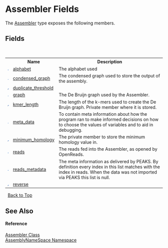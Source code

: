 # Assembler Fields
 

The <a href="ff4e346f-08ba-ff2f-52cf-831920161b16">Assembler</a> type exposes the following members.


## Fields
&nbsp;<table><tr><th></th><th>Name</th><th>Description</th></tr><tr><td>![Public field](media/pubfield.gif "Public field")</td><td><a href="e1036ab8-a3b2-67ca-4985-db1d8a79d005">alphabet</a></td><td>
The alphabet used</td></tr><tr><td>![Public field](media/pubfield.gif "Public field")</td><td><a href="15c2b1cf-7f15-276a-9c19-0d1aea98b23d">condensed_graph</a></td><td>
The condensed graph used to store the output of the assembly.</td></tr><tr><td>![Private field](media/privfield.gif "Private field")</td><td><a href="06c24233-328a-0d97-225e-e03835981735">duplicate_threshold</a></td><td /></tr><tr><td>![Public field](media/pubfield.gif "Public field")</td><td><a href="9b4b02af-8132-e910-3382-ad65f2a52fe1">graph</a></td><td>
The De Bruijn graph used by the Assembler.</td></tr><tr><td>![Private field](media/privfield.gif "Private field")</td><td><a href="26bfbc64-8148-322d-7ef4-a5e53a150460">kmer_length</a></td><td>
The length of the k-mers used to create the De Bruijn graph. Private member where it is stored.</td></tr><tr><td>![Public field](media/pubfield.gif "Public field")</td><td><a href="312fa581-c2b0-4948-6f3b-35f574b056eb">meta_data</a></td><td>
To contain meta information about how the program ran to make informed decisions on how to choose the values of variables and to aid in debugging.</td></tr><tr><td>![Private field](media/privfield.gif "Private field")</td><td><a href="332457aa-4be0-bd18-f179-48997647e0f1">minimum_homology</a></td><td>
The private member to store the minimum homology value in.</td></tr><tr><td>![Public field](media/pubfield.gif "Public field")</td><td><a href="d5047453-077f-fa31-2e17-e226898d2c6c">reads</a></td><td>
The reads fed into the Assembler, as opened by OpenReads.</td></tr><tr><td>![Public field](media/pubfield.gif "Public field")</td><td><a href="b34a368b-e10b-ea92-3094-5bc01616c968">reads_metadata</a></td><td>
The meta information as delivered by PEAKS. By definition every index in this list matches with the index in reads. When the data was not imported via PEAKS this list is null.</td></tr><tr><td>![Private field](media/privfield.gif "Private field")</td><td><a href="177361eb-8353-1302-8572-35c91dd87e34">reverse</a></td><td /></tr></table>&nbsp;
<a href="#assembler-fields">Back to Top</a>

## See Also


#### Reference
<a href="ff4e346f-08ba-ff2f-52cf-831920161b16">Assembler Class</a><br /><a href="6bcc80ef-5cfd-db5f-1eb2-7297d1c16397">AssemblyNameSpace Namespace</a><br />